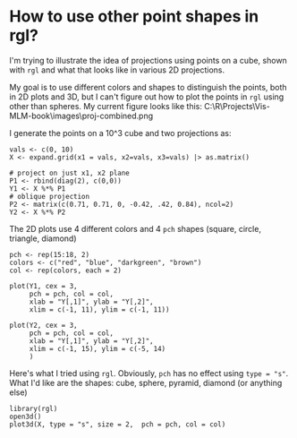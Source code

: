 # How to use other point shapes in rgl?

I'm trying to illustrate the idea of projections using points on a cube, shown with `rgl` and what that
looks like in various 2D projections. 

My goal is to use different colors and shapes to distinguish the points, both in 2D plots and 3D,
but I can't figure out how to plot the points in `rgl` using other than  spheres.
My current figure looks like this:
C:\R\Projects\Vis-MLM-book\images\proj-combined.png


I generate the points on a 10^3 cube and two projections as:

```
vals <- c(0, 10)
X <- expand.grid(x1 = vals, x2=vals, x3=vals) |> as.matrix()

# project on just x1, x2 plane
P1 <- rbind(diag(2), c(0,0))
Y1 <- X %*% P1
# oblique projection
P2 <- matrix(c(0.71, 0.71, 0, -0.42, .42, 0.84), ncol=2)
Y2 <- X %*% P2
```

The 2D plots use 4 different colors and 4 `pch` shapes (square, circle, triangle, diamond)

```
pch <- rep(15:18, 2)
colors <- c("red", "blue", "darkgreen", "brown")
col <- rep(colors, each = 2)

plot(Y1, cex = 3, 
     pch = pch, col = col,
     xlab = "Y[,1]", ylab = "Y[,2]",
     xlim = c(-1, 11), ylim = c(-1, 11))

plot(Y2, cex = 3, 
     pch = pch, col = col,
     xlab = "Y[,1]", ylab = "Y[,2]",
     xlim = c(-1, 15), ylim = c(-5, 14)
     )
```

Here's what I tried using `rgl`. Obviously, `pch` has no effect using `type = "s"`.
What I'd like are the shapes: cube, sphere, pyramid, diamond (or anything else)

```
library(rgl)
open3d()
plot3d(X, type = "s", size = 2,  pch = pch, col = col)
```



